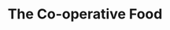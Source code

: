 ---
title: "The Co-operative Food"
url: /bristol/the-co-operative-food-church-road/
shop: supermarket
---